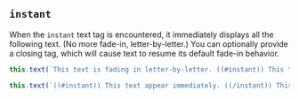 ## `instant`

When the `instant` text tag is encountered, it immediately displays all the following text. (No more fade-in, letter-by-letter.) You can optionally provide a closing tag, which will cause text to resume its default fade-in behavior.

```js
this.text(`This text is fading in letter-by-letter. ((#instant)) This text appears immediately.`);

this.text(`((#instant)) This text appear immediately. ((/instant)) This text appears letter-by-letter.`);
```
